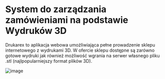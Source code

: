 
# System do zarządzania zamówieniami na podstawie Wydruków 3D

Drukarex to aplikacja webowa umożliwiająca pełne prowadzenie sklepu internetowego z wydrukami 3D. W ofercie sklepu dostępne są zarówno gotowe wydruki jak również możliwość wgrania na serwer własnego pliku .stl (najlpopularniejszy format plików 3D). 

![image](https://user-images.githubusercontent.com/58048159/114781224-b304ba80-9d78-11eb-8fe3-50e908f18120.png)
